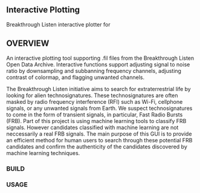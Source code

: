 ## Interactive Plotting
Breakthrough Listen interactive plotter for 

## OVERVIEW
An interactive plotting tool supporting .fil files from the Breakthrough Listen Open Data Archive. Interactive functions support adjusting signal to noise ratio by downsampling and subbanning frequency channels, adjusting contrast of colormap, and flagging unwanted channels.

The Breakthrough Listen initiative aims to search for extraterrestrial life by looking for alien technosignatures. These technosignatures are often masked by radio frequency interference (RFI) such as Wi-Fi, cellphone signals, or any unwanted signals from Earth. We suspect technosignatures to come in the form of transient signals, in particular, Fast Radio Bursts (FRB). Part of this project is using machine learning tools to classify FRB signals. However candidates classified with machine learning are not neccessarily a real FRB signals. The main purpose of this GUI is to provide an efficient method for human users to search through these potential FRB candidates and confirm the authenticity of the candidates discovered by machine learning techniques.

### BUILD


### USAGE

